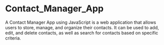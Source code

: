 # Contact_Manager_App
A Contact Manager App using JavaScript is a web application that allows users to store, manage, and organize their contacts. It can be used to add, edit, and delete contacts, as well as search for contacts based on specific criteria.
